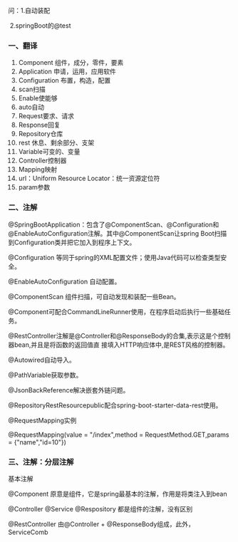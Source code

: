 问：1.自动装配

​		2.springBoot的@test

### 一、翻译

1. Component 组件，成分，零件，要素
1. Application 申请，运用，应用软件
3. Configuration 布置，构造，配置
4. scan扫描
5. Enable使能够
6. auto自动
7. Request要求、请求
8. Response回复
9. Repository仓库
10. rest 休息、剩余部分、支架
11. Variable可变的、变量
12. Controller控制器
13. Mapping映射
14. url：Uniform Resource Locator：统一资源定位符
15. param参数



### 二、注解

@SpringBootApplication：包含了@ComponentScan、@Configuration和@EnableAutoConfiguration注解。其中@ComponentScan让spring Boot扫描到Configuration类并把它加入到程序上下文。

@Configuration 等同于spring的XML配置文件；使用Java代码可以检查类型安全。

@EnableAutoConfiguration 自动配置。

@ComponentScan 组件扫描，可自动发现和装配一些Bean。

@Component可配合CommandLineRunner使用，在程序启动后执行一些基础任务。

@RestController注解是@Controller和@ResponseBody的合集,表示这是个控制器bean,并且是将函数的返回值直 接填入HTTP响应体中,是REST风格的控制器。

@Autowired自动导入。

@PathVariable获取参数。

@JsonBackReference解决嵌套外链问题。

@RepositoryRestResourcepublic配合spring-boot-starter-data-rest使用。



@RequestMapping实例

@RequestMapping(value = "/index",method = RequestMethod.GET,params = {"name","id=10"})



### 三、注解：分层注解

基本注解

@Component  原意是组件，它是spring最基本的注解，作用是将类注入到bean

@Controller @Service @Respository 都是组件的注解，没有区别

@RestController 由@Controller + @ResponseBody组成，此外，ServiceComb





















